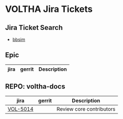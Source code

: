 VOLTHA Jira Tickets
===================

Jira Ticket Search
------------------

- [bbsim](https://jira.opencord.org/issues/?jql=(text%20~%20"bbsim")%20AND%20(resolution%20IS%20EMPTY))


Epic
----
    
| jira | gerrit | Description |
| -----| ------ | ------------|


REPO: voltha-docs
-----------------

| jira | gerrit | Description |
| -----| ------ | ------------|
| [VOL-5014](https://jira.opencord.org/browse/VOL-5014) | | Review core contributors |